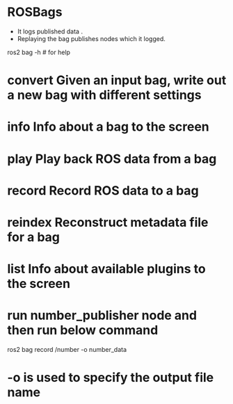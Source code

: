 # ROSBags

* It logs published data .
* Replaying the bag publishes nodes which it logged.

ros2 bag -h # for help

 # convert  Given an input bag, write out a new bag with different settings
 # info     Info about a bag to the screen
 # play     Play back ROS data from a bag
 # record   Record ROS data to a bag
 # reindex  Reconstruct metadata file for a bag
 # list     Info about available plugins to the screen



# run number_publisher node and then run below command

ros2 bag record /number -o number_data
 # -o is used to specify the output file name